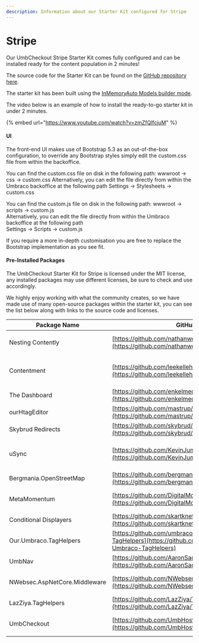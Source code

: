 ```yaml
---
description: Information about our Starter Kit configured for Stripe
---
```


# Stripe

Our UmbCheckout Stripe Starter Kit comes fully configured and can be installed ready for the content population in 2 minutes!

The source code for the Starter Kit can be found on the [GitHub repository here](https://github.com/UmbHost/UmbCheckout.StarterKit.Stripe).

The starter kit has been built using the [InMemoryAuto Models builder mode](https://docs.umbraco.com/umbraco-cms/reference/configuration/modelsbuildersettings#models-mode).

The video below is an example of how to install the ready-to-go starter kit in under 2 minutes.

{% embed url="https://www.youtube.com/watch?v=zmZfQlfcjuM" %}

#### UI

The front-end UI makes use of Bootstrap 5.3 as an out-of-the-box configuration, to override any Bootstrap styles simply edit the custom.css file from within the backoffice.

You can find the custom.css file on disk in the following path: wwwroot -> css -> custom.css Alternatively, you can edit the file directly from within the Umbraco backoffice at the following path Settings -> Stylesheets -> custom.css

You can find the custom.js file on disk in the following path: wwwroot -> scripts -> custom.js\
Alternatively, you can edit the file directly from within the Umbraco backoffice at the following path\
Settings -> Scripts -> custom.js

If you require a more in-depth customisation you are free to replace the Bootstrap implementation as you see fit.

#### Pre-Installed Packages

The UmbCheckout Starter Kit for Stripe is licensed under the MIT license, any installed packages may use different licenses, be sure to check and use accordingly.

We highly enjoy working with what the community creates, so we have made use of many open-source packages within the starter kit, you can see the list below along with links to the source code and licenses.

| Package Name                  | GitHub Repository                                                                                                            | Marketplace URL                                                                                                                                        | License                                                                                               |
| ----------------------------- | ---------------------------------------------------------------------------------------------------------------------------- | ------------------------------------------------------------------------------------------------------------------------------------------------------ | ----------------------------------------------------------------------------------------------------- |
| Nesting Contently             | [https://github.com/nathanwoulfe/NestingContently/tree/v4/dev](https://github.com/nathanwoulfe/NestingContently/tree/v4/dev) | [https://marketplace.umbraco.com/package/nestingcontently.umbraco](https://marketplace.umbraco.com/package/nestingcontently.umbraco)                   | Unknown / Contact Author                                                                              |
| Contentment                   | [https://github.com/leekelleher/umbraco-contentment](https://github.com/leekelleher/umbraco-contentment)                     | [https://marketplace.umbraco.com/package/umbraco.community.contentment](https://marketplace.umbraco.com/package/umbraco.community.contentment)         | [Mozilla Public License 2.0](https://github.com/leekelleher/umbraco-contentment/blob/develop/LICENSE) |
| The Dashboard                 | [https://github.com/enkelmedia/TheDashboard](https://github.com/enkelmedia/TheDashboard)                                     | [https://marketplace.umbraco.com/package/our.umbraco.thedashboard](https://marketplace.umbraco.com/package/our.umbraco.thedashboard)                   | [MIT](https://github.com/enkelmedia/TheDashboard/blob/v11/dev/LICENSE)                                |
| ourHtagEditor                 | [https://github.com/mastrup/ourHtagEditor](https://github.com/mastrup/ourHtagEditor)                                         | [https://marketplace.umbraco.com/package/ourhtageditor](https://marketplace.umbraco.com/package/ourhtageditor)                                         | [MIT](https://github.com/mastrup/ourHtagEditor/blob/main/LICENSE)                                     |
| Skybrud Redirects             | [https://github.com/skybrud/Skybrud.Umbraco.Redirects](https://github.com/skybrud/Skybrud.Umbraco.Redirects)                 | [https://marketplace.umbraco.com/package/skybrud.umbraco.redirects](https://marketplace.umbraco.com/package/skybrud.umbraco.redirects)                 | [MIT](https://github.com/skybrud/Skybrud.Umbraco.Redirects/blob/v4/main/LICENSE.md)                   |
| uSync                         | [https://github.com/KevinJump/uSync](https://github.com/KevinJump/uSync)                                                     | [https://marketplace.umbraco.com/package/usync](https://marketplace.umbraco.com/package/usync)                                                         | [Mozilla Public License 2.0](https://github.com/KevinJump/uSync/blob/v12/main/LICENSE)                |
| Bergmania.OpenStreetMap       | [https://github.com/bergmania/Bergmania.OpenStreetMap](https://github.com/bergmania/Bergmania.OpenStreetMap)                 | [https://marketplace.umbraco.com/package/bergmania.openstreetmap](https://marketplace.umbraco.com/package/bergmania.openstreetmap)                     | [MIT](https://github.com/bergmania/Bergmania.OpenStreetMap/blob/main/LICENSE)                         |
| MetaMomentum                  | [https://github.com/DigitalMomentum/MetaMomentum](https://github.com/DigitalMomentum/MetaMomentum)                           | [https://marketplace.umbraco.com/package/metamomentum](https://marketplace.umbraco.com/package/metamomentum)                                           | Unknown / Contact Author                                                                              |
| Conditional Displayers        | [https://github.com/skartknet/ConditionalDisplayers](https://github.com/skartknet/ConditionalDisplayers)                     | [https://marketplace.umbraco.com/package/our.umbraco.conditionaldisplayers](https://marketplace.umbraco.com/package/our.umbraco.conditionaldisplayers) | [MIT](https://github.com/skartknet/ConditionalDisplayers/blob/master/LICENSE)                         |
| Our.Umbraco.TagHelpers        | [https://github.com/umbraco-community/Our-Umbraco-TagHelpers](https://github.com/umbraco-community/Our-Umbraco-TagHelpers)   | [https://marketplace.umbraco.com/package/our.umbraco.taghelpers](https://marketplace.umbraco.com/package/our.umbraco.taghelpers)                       | [MIT](https://github.com/umbraco-community/Our-Umbraco-TagHelpers/blob/main/LICENSE)                  |
| UmbNav                        | [https://github.com/AaronSadlerUK/Our.Umbraco.UmbNav](https://github.com/AaronSadlerUK/Our.Umbraco.UmbNav)                   | [https://marketplace.umbraco.com/package/our.umbraco.umbnav.web](https://marketplace.umbraco.com/package/our.umbraco.umbnav.web)                       | [MIT](https://github.com/AaronSadlerUK/Our.Umbraco.UmbNav/blob/develop/LICENSE)                       |
| NWebsec.AspNetCore.Middleware | [https://github.com/NWebsec/NWebsec](https://github.com/NWebsec/NWebsec)                                                     |                                                                                                                                                        | [BSD-3-Clause license](https://github.com/NWebsec/NWebsec/blob/dev/LICENSE)                           |
| LazZiya.TagHelpers            | [https://github.com/LazZiya/TagHelpers](https://github.com/LazZiya/TagHelpers)                                               |                                                                                                                                                        | [MIT](https://github.com/LazZiya/TagHelpers/blob/master/LICENSE)                                      |
| UmbCheckout                   | [https://github.com/UmbHost/UmbCheckout](https://github.com/UmbHost/UmbCheckout)                                             |                                                                                                                                                        | [Apache License 2.0](https://github.com/UmbHost/UmbCheckout/blob/develop/LICENSE)                     |
